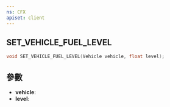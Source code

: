 ```yaml
---
ns: CFX
apiset: client
---
```

## SET_VEHICLE_FUEL_LEVEL

```c
void SET_VEHICLE_FUEL_LEVEL(Vehicle vehicle, float level);
```


## 參數
* **vehicle**: 
* **level**: 

